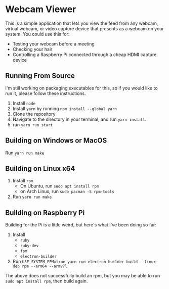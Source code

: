 # Webcam Viewer

This is a simple application that lets you view the feed from any webcam, virtual webcam, or video capture device that presents as a webcam on your system.  You could use this for:

* Testing your webcam before a meeting
* Checking your hair
* Controlling a Raspberry Pi connected through a cheap HDMI capture device

## Running From Source

I'm still working on packaging executables for this, so if you would like to run it, please follow these instructions.

1. Install `node`
2. Install `yarn` by running `npm install --global yarn`
3. Clone the repository
4. Navigate to the directory in your terminal, and run `yarn install`.
5. run `yarn run start`

## Building on Windows or MacOS

Run `yarn run make`

## Building on Linux x64

1. Install `rpm`
   * On Ubuntu, run `sudo apt install rpm`
   * on Arch Linux, run `sudo pacman -S rpm-tools`
2. Run `yarn run make`

## Building on Raspberry Pi

Building for the Pi is a little weird, but here's what I've been doing so far:

1. Install 
   * `ruby`
   * `ruby-dev`
   * `fpm`
   * `electron-builder` 
2. Run `USE_SYSTEM_FPM=true yarn run electron-builder build --linux deb rpm --arm64 --armv7l`

The above does not successfully build an rpm, but you may be able to run `sudo apt install rpm`, then build again.


